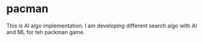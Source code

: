 # pacman

This is AI algo implementation. I am developing different search algo with AI and ML for teh packman game.
